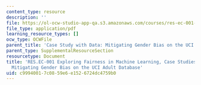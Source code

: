 ```yaml
---
content_type: resource
description: ''
file: https://ol-ocw-studio-app-qa.s3.amazonaws.com/courses/res-ec-001-exploring-fairness-in-machine-learning-for-international-development-spring-2020/c99940017c0859e6e1526724dc4759b0_MITRES_EC001S19_video7.pdf
file_type: application/pdf
learning_resource_types: []
ocw_type: OCWFile
parent_title: 'Case Study with Data: Mitigating Gender Bias on the UCI Adult Database'
parent_type: SupplementalResourceSection
resourcetype: Document
title: 'RES.EC-001 Exploring Fairness in Machine Learning, Case Studies with Data:
  Mitigating Gender Bias on the UCI Adult Database'
uid: c9994001-7c08-59e6-e152-6724dc4759b0
---
```

